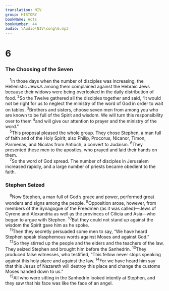 ```yaml
---
translation: NIV
group: HISTORY
bookName: Acts 
bookNumber: 44
audio: \Audio\NIV\cong\6.mp3
---
```


<div class="title"><h1>6</h1><h3>The Choosing of the Seven </h3></div>
<span class="verse cong_6_1"> <sup>1</sup>In those days when the number of disciples was increasing, the Hellenistic Jews<a data-toggle="tooltip" data-placement="bottom" title="That is, Jews who had adopted the Greek language and culture">⚓</a> among them complained against the Hebraic Jews because their widows were being overlooked in the daily distribution of food. </span>
<span class="verse cong_6_2"><sup>2</sup>So the Twelve gathered all the disciples together and said, “It would not be right for us to neglect the ministry of the word of God in order to wait on tables. </span>
<span class="verse cong_6_3"><sup>3</sup>Brothers and sisters, choose seven men from among you who are known to be full of the Spirit and wisdom. We will turn this responsibility over to them </span>
<span class="verse cong_6_4"><sup>4</sup>and will give our attention to prayer and the ministry of the word.” <br/></span>
<span class="verse cong_6_5"> <sup>5</sup>This proposal pleased the whole group. They chose Stephen, a man full of faith and of the Holy Spirit; also Philip, Procorus, Nicanor, Timon, Parmenas, and Nicolas from Antioch, a convert to Judaism. </span>
<span class="verse cong_6_6"><sup>6</sup>They presented these men to the apostles, who prayed and laid their hands on them. <br/></span>
<span class="verse cong_6_7"> <sup>7</sup>So the word of God spread. The number of disciples in Jerusalem increased rapidly, and a large number of priests became obedient to the faith. <br/></span>
<div class="title"><h3>Stephen Seized </h3></div>
<span class="verse cong_6_8"> <sup>8</sup>Now Stephen, a man full of God’s grace and power, performed great wonders and signs among the people. </span>
<span class="verse cong_6_9"><sup>9</sup>Opposition arose, however, from members of the Synagogue of the Freedmen (as it was called)—Jews of Cyrene and Alexandria as well as the provinces of Cilicia and Asia—who began to argue with Stephen. </span>
<span class="verse cong_6_10"><sup>10</sup>But they could not stand up against the wisdom the Spirit gave him as he spoke. <br/></span>
<span class="verse cong_6_11"> <sup>11</sup>Then they secretly persuaded some men to say, “We have heard Stephen speak blasphemous words against Moses and against God.” <br/></span>
<span class="verse cong_6_12"> <sup>12</sup>So they stirred up the people and the elders and the teachers of the law. They seized Stephen and brought him before the Sanhedrin. </span>
<span class="verse cong_6_13"><sup>13</sup>They produced false witnesses, who testified, “This fellow never stops speaking against this holy place and against the law. </span>
<span class="verse cong_6_14"><sup>14</sup>For we have heard him say that this Jesus of Nazareth will destroy this place and change the customs Moses handed down to us.” <br/></span>
<span class="verse cong_6_15"> <sup>15</sup>All who were sitting in the Sanhedrin looked intently at Stephen, and they saw that his face was like the face of an angel. <br/></span>
